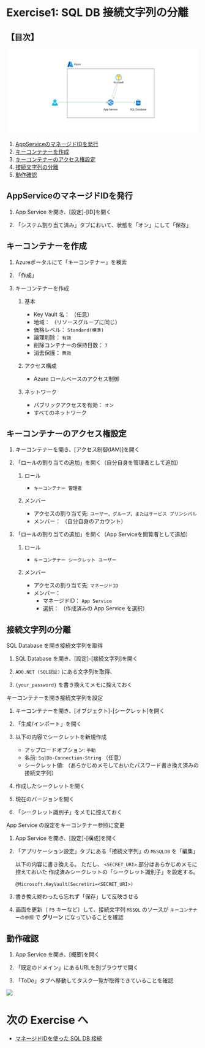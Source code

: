 # Exercise1: SQL DB 接続文字列の分離

## 【目次】

![](images/ex01-0000-constr.png)

1. [AppServiceのマネージドIDを発行](#appserviceのマネージドidを発行)
1. [キーコンテナーを作成](#キーコンテナーを作成)
1. [キーコンテナーのアクセス権設定](#キーコンテナーのアクセス権設定)
1. [接続文字列の分離](#接続文字列の分離)
1. [動作確認](#動作確認)


## AppServiceのマネージドIDを発行

1. App Service を開き、[設定]-[ID]を開く

1. 「システム割り当て済み」タブにおいて、状態を「オン」にして「保存」

## キーコンテナーを作成

1. Azureポータルにて「キーコンテナー」を検索

1. 「作成」

1. キーコンテナーを作成

    1. 基本

        * Key Vault 名： （任意）
        * 地域： （リソースグループに同じ）
        * 価格レベル： `Standard(標準)`
        * 論理削除： `有効`
        * 削除コンテナーの保持日数： `7`
        * 消去保護： `無効`

    1. アクセス構成

        * Azure ロールベースのアクセス制御
    
    1. ネットワーク

        * パブリックアクセスを有効： `オン`
        * すべてのネットワーク

## キーコンテナーのアクセス権設定

1. キーコンテナーを開き、[アクセス制御(IAM)]を開く

1. 「ロールの割り当ての追加」を開く（自分自身を管理者として追加）

    1. ロール

        * `キーコンテナー 管理者`

    1. メンバー

        * アクセスの割り当て先: `ユーザー、グループ、またはサービス プリンシパル`
        * メンバー： （自分自身のアカウント）

1. 「ロールの割り当ての追加」を開く（App Serviceを閲覧者として追加）

    1. ロール

        * `キーコンテナー シークレット ユーザー`

    1. メンバー

        * アクセスの割り当て先: `マネージドID`
        * メンバー：
            * マネージドID： `App Service`
            * 選択： （作成済みの App Service を選択）


## 接続文字列の分離

SQL Database を開き接続文字列を取得

1. SQL Database を開き、[設定]-[接続文字列]を開く

1. `ADO.NET (SQL認証)` にある文字列を取得、

1. `{your_password}` を書き換えてメモに控えておく


キーコンテナーを開き接続文字列を設定

1. キーコンテナーを開き、[オブジェクト]-[シークレット]を開く

1. 「生成/インポート」を開く

1. 以下の内容でシークレットを新規作成

    * アップロードオプション: `手動`
    * 名前: `SqlDb-Connection-String` （任意）
    * シークレット値: （あらかじめメモしておいたパスワード書き換え済みの接続文字列）

1. 作成したシークレットを開く

1. 現在のバージョンを開く

1. 「シークレット識別子」をメモに控えておく

App Service の設定をキーコンテナー参照に変更

1. App Service を開き、[設定]-[構成]を開く

1. 「アプリケーション設定」タブにある「接続文字列」の `MSSQLDB` を「編集」

    以下の内容に書き換える。
    ただし、 `<SECRET_URI>` 部分はあらかじめメモに控えておいた
    作成済みシークレットの「シークレット識別子」を設定する。

    ```
    @Microsoft.KeyVault(SecretUri=<SECRET_URI>)
    ```

1. 書き換え終わったら忘れず「保存」して反映させる

1. 画面を更新（ `F5` キーなど）して、接続文字列 `MSSQL` のソースが
    `キーコンテナーの参照` で **グリーン** になっていることを確認



## 動作確認

1. App Service を開き、[概要]を開く

1. 「既定のドメイン」にあるURLを別ブラウザで開く

1. 「ToDo」タブへ移動してタスク一覧が取得できていることを確認


![](images/ex01-0130-sqldb-create.png)



# 次の Exercise へ

* [マネージドIDを使った SQL DB 接続](exercise02.md)
